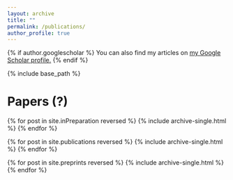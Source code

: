 ```yaml
---
layout: archive
title: ""
permalink: /publications/
author_profile: true
---
```


{% if author.googlescholar %}
You can also find my articles on <u><a href="{{author.googlescholar}}">my Google Scholar profile</a>.</u>
{% endif %}

{% include base_path %}

Papers (?)
====

{% for post in site.inPreparation reversed %}
  {% include archive-single.html %}
{% endfor %}

{% for post in site.publications reversed %}
  {% include archive-single.html %}
{% endfor %}

{% for post in site.preprints reversed %}
  {% include archive-single.html %}
{% endfor %}




